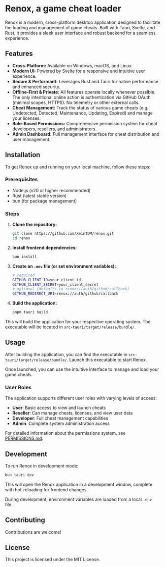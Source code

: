 # Renox, a game cheat loader

Renox is a modern, cross-platform desktop application designed to facilitate the loading and management of game cheats. Built with Tauri, Svelte, and Rust, it provides a sleek user interface and robust backend for a seamless experience.

## Features

*   **Cross-Platform:** Available on Windows, macOS, and Linux.
*   **Modern UI:** Powered by Svelte for a responsive and intuitive user experience.
*   **Secure & Performant:** Leverages Rust and Tauri for native performance and enhanced security.
*   **Offline‑First & Private:** All features operate locally whenever possible. The only intentional online action is authentication via GitHub OAuth (minimal scopes, HTTPS). No telemetry or other external calls.
*   **Cheat Management:** Track the status of various game cheats (e.g., Undetected, Detected, Maintenance, Updating, Expired) and manage your licenses.
*   **Role-Based Permissions:** Comprehensive permission system for cheat developers, resellers, and administrators.
*   **Admin Dashboard:** Full management interface for cheat distribution and user management.

## Installation

To get Renox up and running on your local machine, follow these steps:

### Prerequisites

*   Node.js (v20 or higher recommended)
*   Rust (latest stable version)
*   bun (for package management)

### Steps

1.  **Clone the repository:**
    ```bash
    git clone https://github.com/XeinTDM/renox.git
    cd renox
    ```
2.  **Install frontend dependencies:**
    ```bash
    bun install
    ```
3.  **Create an `.env` file (or set environment variables):**
    ```bash
    # required
    GITHUB_CLIENT_ID=your_client_id
    GITHUB_CLIENT_SECRET=your_client_secret
    # optional (defaults to renox://auth/github/callback)
    GITHUB_REDIRECT_URI=renox://auth/github/callback
    ```
4.  **Build the application:**
    ```bash
    pnpm tauri build
    ```

This will build the application for your respective operating system. The executable will be located in `src-tauri/target/release/bundle/`.

## Usage

After building the application, you can find the executable in `src-tauri/target/release/bundle/`. Launch this executable to start Renox.

Once launched, you can use the intuitive interface to manage and load your game cheats.

### User Roles

The application supports different user roles with varying levels of access:

- **User**: Basic access to view and launch cheats
- **Reseller**: Can manage cheats, licenses, and view user data
- **Developer**: Full cheat management capabilities
- **Admin**: Complete system administration access

For detailed information about the permissions system, see [PERMISSIONS.md](./PERMISSIONS.md).

## Development

To run Renox in development mode:

```bash
bun tauri dev
```

This will open the Renox application in a development window, complete with hot-reloading for frontend changes.

During development, environment variables are loaded from a local `.env` file.

## Contributing

Contributions are welcome!

## License

This project is licensed under the MIT License.
